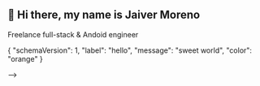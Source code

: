 ## 👋 Hi there, my name is Jaiver Moreno

<!--
**javi8714/javi8714** is a ✨ _special_ ✨ repository because its `README.md` (this file) appears on your GitHub profile. -->

Freelance full-stack & Andoid engineer

{ "schemaVersion": 1, "label": "hello", "message": "sweet world", "color": "orange" }


-->
